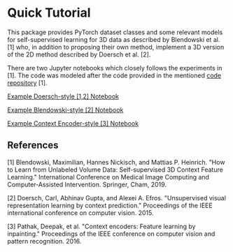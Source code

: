 # Quick Tutorial

This package provides PyTorch dataset classes and some relevant models for 
self-supervised learning for 3D data as described by Blendowski et al. [1]
who, in addition to proposing their own method, implement a 3D version of 
the 2D method described by Doersch et al. [2].

There are two Jupyter notebooks which closely follows the experiments in [1]. The
code was modeled after the code provided in the mentioned [code repository](https://github.com/multimodallearning/miccai19_self_supervision) [1].

[Example Doersch-style [1,2] Notebook](https://nbviewer.jupyter.org/github/jcreinhold/selfsupervised3d/blob/master/tutorials/doersch.ipynb)

[Example Blendowski-style [2] Notebook](https://nbviewer.jupyter.org/github/jcreinhold/selfsupervised3d/blob/master/tutorials/blendowski.ipynb)

[Example Context Encoder-style [3] Notebook](https://nbviewer.jupyter.org/github/jcreinhold/selfsupervised3d/blob/master/tutorials/context.ipynb)

References
---------------

[1] Blendowski, Maximilian, Hannes Nickisch, and Mattias P. Heinrich. "How to Learn from Unlabeled Volume Data: Self-supervised 3D Context Feature Learning." International Conference on Medical Image Computing and Computer-Assisted Intervention. Springer, Cham, 2019.

[2] Doersch, Carl, Abhinav Gupta, and Alexei A. Efros. "Unsupervised visual representation learning by context prediction." Proceedings of the IEEE international conference on computer vision. 2015.

[3] Pathak, Deepak, et al. "Context encoders: Feature learning by inpainting." Proceedings of the IEEE conference on computer vision and pattern recognition. 2016.
